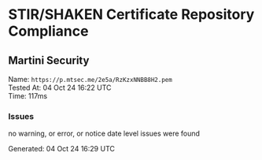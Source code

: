 # STIR/SHAKEN Certificate Repository Compliance

## Martini Security

Name: `https://p.mtsec.me/2e5a/RzKzxNNBB8H2.pem`\
Tested At: 04 Oct 24 16:22 UTC\
Time: 117ms

### Issues

no warning, or error, or notice date level issues were found

Generated: 04 Oct 24 16:29 UTC